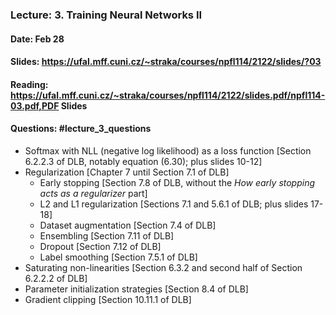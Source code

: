 ### Lecture: 3. Training Neural Networks II
#### Date: Feb 28
#### Slides: https://ufal.mff.cuni.cz/~straka/courses/npfl114/2122/slides/?03
#### Reading: https://ufal.mff.cuni.cz/~straka/courses/npfl114/2122/slides.pdf/npfl114-03.pdf,PDF Slides
#### Questions: #lecture_3_questions

- Softmax with NLL (negative log likelihood) as a loss function [Section 6.2.2.3 of DLB, notably equation (6.30); plus slides 10-12]
- Regularization [Chapter 7 until Section 7.1 of DLB]
  - Early stopping [Section 7.8 of DLB, without the *How early stopping acts as a regularizer* part]
  - L2 and L1 regularization [Sections 7.1 and 5.6.1 of DLB; plus slides 17-18]
  - Dataset augmentation [Section 7.4 of DLB]
  - Ensembling [Section 7.11 of DLB]
  - Dropout [Section 7.12 of DLB]
  - Label smoothing [Section 7.5.1 of DLB]
- Saturating non-linearities [Section 6.3.2 and second half of Section 6.2.2.2 of DLB]
- Parameter initialization strategies [Section 8.4 of DLB]
- Gradient clipping [Section 10.11.1 of DLB]
